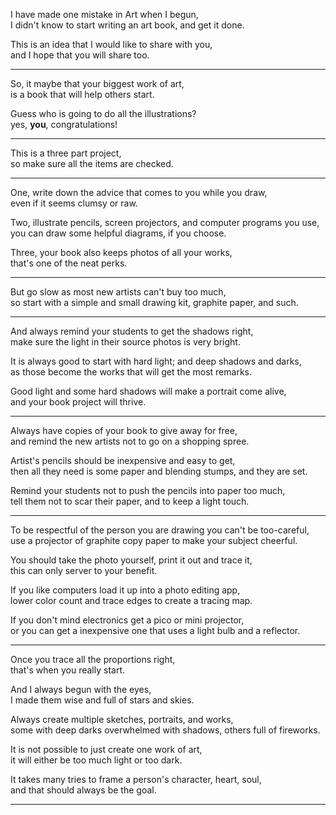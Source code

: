 I have made one mistake in Art when I begun,\
I didn't know to start writing an art book, and get it done.

This is an idea that I would like to share with you,\
and I hope that you will share too.

---

So, it maybe that your biggest work of art,\
is a book that will help others start.

Guess who is going to do all the illustrations?\
yes, **you**, congratulations!

---

This is a three part project,\
so make sure all the items are checked.

---

One, write down the advice that comes to you while you draw,\
even if it seems clumsy or raw.

Two, illustrate pencils, screen projectors, and computer programs you use,\
you can draw some helpful diagrams, if you choose.

Three, your book also keeps photos of all your works,\
that's one of the neat perks.

---

But go slow as most new artists can't buy too much,\
so start with a simple and small drawing kit, graphite paper, and such.

---

And always remind your students to get the shadows right,\
make sure the light in their source photos is very bright.

It is always good to start with hard light; and deep shadows and darks,\
as those become the works that will get the most remarks.

Good light and some hard shadows will make a portrait come alive,\
and your book project will thrive.

---

Always have copies of your book to give away for free,\
and remind the new artists not to go on a shopping spree.

Artist's pencils should be inexpensive and easy to get,\
then all they need is some paper and blending stumps, and they are set.

Remind your students not to push the pencils into paper too much,\
tell them not to scar their paper, and to keep a light touch.

---

To be respectful of the person you are drawing you can't be too-careful,\
use a projector of graphite copy paper to make your subject cheerful.

You should take the photo yourself, print it out and trace it,\
this can only server to your benefit.

If you like computers load it up into a photo editing app,\
lower color count and trace edges to create a tracing map.

If you don't mind electronics get a pico or mini projector,\
or you can get a inexpensive one that uses a light bulb and a reflector.

---

Once you trace all the proportions right,\
that's when you really start.

And I always begun with the eyes,\
I made them wise and full of stars and skies.

Always create multiple sketches, portraits, and works,\
some with deep darks overwhelmed with shadows, others full of fireworks.

It is not possible to just create one work of art,\
it will either be too much light or too dark.

It takes many tries to frame a person's character, heart, soul,\
and that should always be the goal.

---
